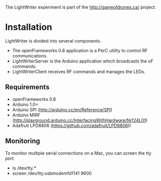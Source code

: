 The LightWriter experiment is part of the http://gameofdrones.ca/ project.

Installation
============

LightWriter is divided into several components. 
- The openFrameworks 0.8 application is a PerC utility to control RF communications.
- LightWriterServer is the Arduino application which broadcasts the oF commands.
- LightWriterClient receives RF commands and manages the LEDs.

Requirements
------------

- openFrameworks 0.8
- Arduino 1.0+
- Arduino SPI (http://arduino.cc/en/Reference/SPI)
- Arduino MIRF (http://playground.arduino.cc/InterfacingWithHardware/Nrf24L01)
- Adafruit LPD8806 (https://github.com/adafruit/LPD8806))

Monitoring
----------
To monitor multiple serial connections on a Mac, you can screen the tty port.
- ls /dev/tty.*
- screen /dev/tty.usbmodemfd1141 9600